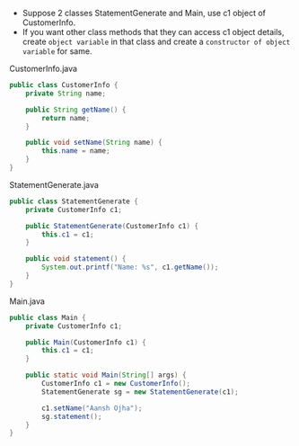 * Suppose 2 classes StatementGenerate and Main, use c1 object of CustomerInfo.
* If you want other class methods that they can access c1 object details, create `object variable` in that class and create a `constructor of object variable` for same.

CustomerInfo.java
```java
public class CustomerInfo {
    private String name;

    public String getName() {
        return name;
    }

    public void setName(String name) {
        this.name = name;
    }
}
```

StatementGenerate.java
```java
public class StatementGenerate {
    private CustomerInfo c1;

    public StatementGenerate(CustomerInfo c1) {
        this.c1 = c1;
    }

    public void statement() {
        System.out.printf("Name: %s", c1.getName());
    }
}
```

Main.java
```java
public class Main {
    private CustomerInfo c1;

    public Main(CustomerInfo c1) {
        this.c1 = c1;
    }

    public static void Main(String[] args) {
        CustomerInfo c1 = new CustomerInfo();
        StatementGenerate sg = new StatementGenerate(c1);

        c1.setName("Aansh Ojha");
        sg.statement();
    }
}
```
